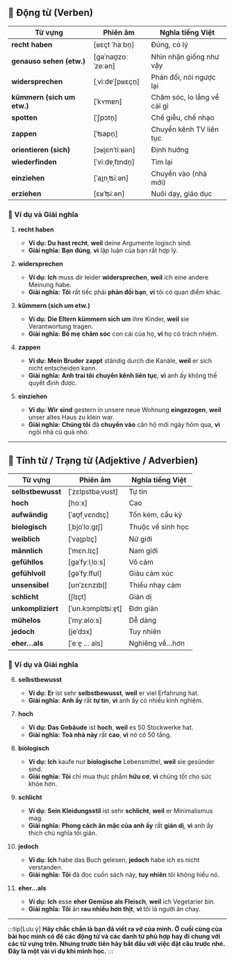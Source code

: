## **🔹 Động từ (Verben)**

|**Từ vựng**|**Phiên âm**|**Nghĩa tiếng Việt**|
|---|---|---|
|**recht haben**|[ʁɛçt ˈhaːbn̩]|Đúng, có lý|
|**genauso sehen (etw.)**|[ɡəˈnaʊ̯zoː ˈzeːən]|Nhìn nhận giống như vậy|
|**widersprechen**|[ˌviːdɐˈʃpʁɛçn̩]|Phản đối, nói ngược lại|
|**kümmern (sich um etw.)**|[ˈkʏmɐn]|Chăm sóc, lo lắng về cái gì|
|**spotten**|[ˈʃpɔtn̩]|Chế giễu, chế nhạo|
|**zappen**|[ˈʦapn̩]|Chuyển kênh TV liên tục|
|**orientieren (sich)**|[ɔʁi̯ɛnˈtiːʁən]|Định hướng|
|**wiederfinden**|[ˈviːdɐˌfɪndn̩]|Tìm lại|
|**einziehen**|[ˈaɪ̯nˌʦiːən]|Chuyển vào (nhà mới)|
|**erziehen**|[ɛʁˈʦiːən]|Nuôi dạy, giáo dục|

### **📌 Ví dụ và Giải nghĩa**

1. **recht haben**
    
    - **Ví dụ:** **Du** **hast recht**, **weil** deine Argumente logisch sind.
    - **Giải nghĩa:** **Bạn** **đúng**, **vì** lập luận của bạn rất hợp lý.
2. **widersprechen**
    
    - **Ví dụ:** **Ich** muss dir leider **widersprechen**, **weil** ich eine andere Meinung habe.
    - **Giải nghĩa:** **Tôi** rất tiếc phải **phản đối bạn**, **vì** tôi có quan điểm khác.
3. **kümmern (sich um etw.)**
    
    - **Ví dụ:** **Die Eltern** **kümmern sich um** ihre Kinder, **weil** sie Verantwortung tragen.
    - **Giải nghĩa:** **Bố mẹ** **chăm sóc** con cái của họ, **vì** họ có trách nhiệm.
4. **zappen**
    
    - **Ví dụ:** **Mein Bruder** **zappt** ständig durch die Kanäle, **weil** er sich nicht entscheiden kann.
    - **Giải nghĩa:** **Anh trai tôi** **chuyển kênh liên tục**, **vì** anh ấy không thể quyết định được.
5. **einziehen**
    
    - **Ví dụ:** **Wir** **sind** gestern in unsere neue Wohnung **eingezogen**, **weil** unser altes Haus zu klein war.
    - **Giải nghĩa:** **Chúng tôi** đã **chuyển vào** căn hộ mới ngày hôm qua, **vì** ngôi nhà cũ quá nhỏ.

---

## **🔹 Tính từ / Trạng từ (Adjektive / Adverbien)**

|**Từ vựng**|**Phiên âm**|**Nghĩa tiếng Việt**|
|---|---|---|
|**selbstbewusst**|[ˈzɛlpstbəˌvʊst]|Tự tin|
|**hoch**|[hoːx]|Cao|
|**aufwändig**|[ˈaʊ̯fˌvɛndɪç]|Tốn kém, cầu kỳ|
|**biologisch**|[ˌbi̯oˈloːɡɪʃ]|Thuộc về sinh học|
|**weiblich**|[ˈvaɪ̯plɪç]|Nữ giới|
|**männlich**|[ˈmɛn.lɪç]|Nam giới|
|**gefühllos**|[ɡəˈfyːlˌloːs]|Vô cảm|
|**gefühlvoll**|[ɡəˈfyːlfʊl]|Giàu cảm xúc|
|**unsensibel**|[ʊnˈzɛnzɪbl̩]|Thiếu nhạy cảm|
|**schlicht**|[ʃlɪçt]|Giản dị|
|**unkompliziert**|[ˈʊn.kɔmplɪʦiːɐ̯t]|Đơn giản|
|**mühelos**|[ˈmyːəloːs]|Dễ dàng|
|**jedoch**|[jeˈdɔx]|Tuy nhiên|
|**eher…als**|[ˈeːɐ̯ ... als]|Nghiêng về…hơn|

### **📌 Ví dụ và Giải nghĩa**

6. **selbstbewusst**
    
    - **Ví dụ:** **Er** ist sehr **selbstbewusst**, **weil** er viel Erfahrung hat.
    - **Giải nghĩa:** **Anh ấy** rất **tự tin**, **vì** anh ấy có nhiều kinh nghiệm.
7. **hoch**
    
    - **Ví dụ:** **Das Gebäude** ist **hoch**, **weil** es 50 Stockwerke hat.
    - **Giải nghĩa:** **Toà nhà này** rất **cao**, **vì** nó có 50 tầng.
8. **biologisch**
    
    - **Ví dụ:** **Ich** kaufe nur **biologische** Lebensmittel, **weil** sie gesünder sind.
    - **Giải nghĩa:** **Tôi** chỉ mua thực phẩm **hữu cơ**, **vì** chúng tốt cho sức khỏe hơn.
9. **schlicht**
    
    - **Ví dụ:** **Sein Kleidungsstil** ist sehr **schlicht**, **weil** er Minimalismus mag.
    - **Giải nghĩa:** **Phong cách ăn mặc của anh ấy** rất **giản dị**, **vì** anh ấy thích chủ nghĩa tối giản.
10. **jedoch**
    
    - **Ví dụ:** **Ich** habe das Buch gelesen, **jedoch** habe ich es nicht verstanden.
    - **Giải nghĩa:** **Tôi** đã đọc cuốn sách này, **tuy nhiên** tôi không hiểu nó.
11. **eher…als**
    
    - **Ví dụ:** **Ich** esse **eher Gemüse als Fleisch**, **weil** ich Vegetarier bin.
    - **Giải nghĩa:** **Tôi** ăn **rau nhiều hơn thịt**, **vì** tôi là người ăn chay.


---
:::tip[Lưu ý]
**Hãy chắc chắn là bạn đã viết ra vở của mình. Ở cuối cùng của bài học mình có để các động từ và các danh từ phù hợp hay đi chung với các từ vựng trên. Nhưng trước tiên hãy bắt đầu với việc đặt câu trước nhé. Đây là một vài ví dụ khi mình học.**
:::